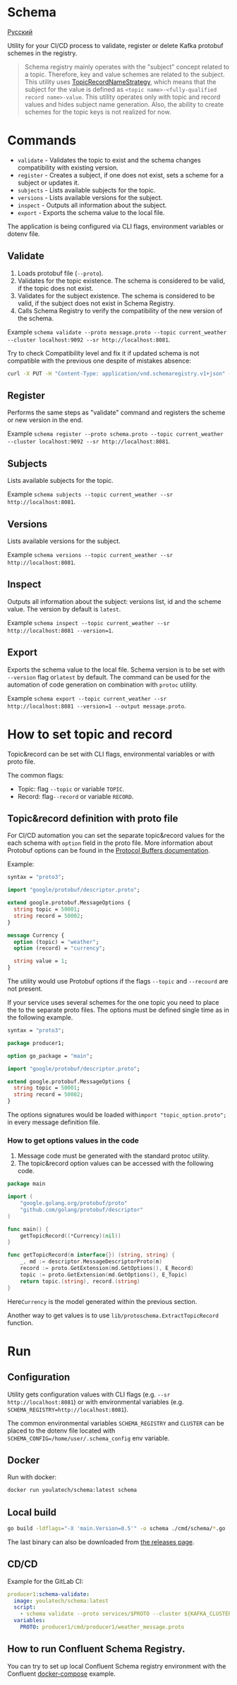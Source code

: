 # Schema

[Русский](README_ru.md)

Utility for your CI/CD process to validate, register or delete Kafka protobuf schemes in the registry.

> Schema registry mainly operates with the "subject" concept related to a topic. Therefore, key and value schemes are related to the subject.
> This utility uses [TopicRecordNameStrategy](https://docs.confluent.io/platform/current/schema-registry/serdes-develop/index.html#overview), 
> which means that the subject for the value is defined as `<topic name>-<fully-qualified record name>-value`.
> This utility operates only with topic and record values and hides subject name generation. 
> Also, the ability to create schemes for the topic keys is not realized for now.

# Commands

- `validate` - Validates the topic to exist and the schema changes compatibility with existing version.
- `register` - Creates a subject, if one does not exist, sets a scheme for a subject or updates it.
- `subjects` - Lists available subjects for the topic.
- `versions` - Lists available versions for the subject.
- `inspect` - Outputs all information about the subject.
- `export` - Exports the schema value to the local file.

The application is being configured via CLI flags, environment variables or dotenv file.

## Validate

1. Loads protobuf file (`--proto`).
2. Validates for the topic existence. The schema is considered to be valid, if the topic does not exist.
3. Validates for the subject existence. The schema is considered to be valid, if the subject does not exist in Schema Registry.
4. Calls Schema Registry to verify the compatibility of the new version of the schema.

Example `schema validate --proto message.proto --topic current_weather --cluster localhost:9092 --sr http://localhost:8081`.


Try to check Compatibility level and fix it if updated schema is not compatible with the previous one despite of mistakes absence:

```bash
curl -X PUT -H "Content-Type: application/vnd.schemaregistry.v1+json" --data '{"compatibility": "FORWARD"}' http://localhost:8081/config
```

## Register

Performs the same steps as "validate" command and registers the scheme or new version in the end.

Example `schema register --proto schema.proto --topic current_weather --cluster localhost:9092 --sr http://localhost:8081`.

## Subjects

Lists available subjects for the topic.

Example `schema subjects --topic current_weather --sr http://localhost:8081`.

## Versions

Lists available versions for the subject.

Example `schema versions --topic current_weather --sr http://localhost:8081`.

## Inspect

Outputs all information about the subject: versions list, id and the scheme value. The version by default is `latest`.

Example `schema inspect --topic current_weather --sr http://localhost:8081 --version=1`.

## Export

Exports the schema value to the local file. Schema version is to be set with `--version` flag or`latest` by default.
The command can be used for the automation of code generation on combination with `protoc` utility.

Example `schema export --topic current_weather --sr http://localhost:8081 --version=1 --output message.proto`.

# How to set topic and record

Topic&record can be set with CLI flags, environmental variables or with proto file.

The common flags:
- Topic: flag `--topic` or variable `TOPIC`.
- Record: flag`--record` or variable `RECORD`.

## Topic&record definition with proto file

For CI/CD automation you can set the separate topic&record values for the each schema with `option` field in the proto file.
More information about Protobuf options can be found in the [Protocol Buffers documentation](https://developers.google.com/protocol-buffers/docs/proto3#customoptions).

Example:

```protobuf
syntax = "proto3";

import "google/protobuf/descriptor.proto";

extend google.protobuf.MessageOptions {
  string topic = 50001;
  string record = 50002;
}

message Currency {
  option (topic) = "weather";
  option (record) = "currency";

  string value = 1;
}
```

The utility would use Protobuf options if the flags `--topic` and `--recourd` are not present.

If your service uses several schemes for the one topic you need to place the to the separate proto files.
The options must be defined single time as in the following example.

```protobuf
syntax = "proto3";

package producer1;

option go_package = "main";

import "google/protobuf/descriptor.proto";

extend google.protobuf.MessageOptions {
  string topic = 50001;
  string record = 50002;
}
```

The options signatures would be loaded with`import "topic_option.proto";` in every message definition file.

### How to get options values in the code

1. Message code must be generated with the standard protoc utility.
2. The topic&record option values can be accessed with the following code.

```go
package main

import (
	"google.golang.org/protobuf/proto"
	"github.com/golang/protobuf/descriptor"
)

func main() {
	getTopicRecord((*Currency)(nil))
}

func getTopicRecord(m interface{}) (string, string) {
	_, md := descriptor.MessageDescriptorProto(m)
	record := proto.GetExtension(md.GetOptions(), E_Record)
	topic := proto.GetExtension(md.GetOptions(), E_Topic)
	return topic.(string), record.(string)
}
```

Here`Currency` is the model generated within the previous section.

Another way to get values is to use `lib/protoschema.ExtractTopicRecord` function.

# Run

## Configuration

Utility gets configuration values with CLI flags (e.g. `--sr http://localhost:8081`) or with environmental variables (e.g. `SCHEMA_REGISTRY=http://localhost:8081`).

The common environmental variables `SCHEMA_REGISTRY` and `CLUSTER` can be placed to the dotenv file located with `SCHEMA_CONFIG=/home/user/.schema_config` env variable.

## Docker

Run with docker:

```bash
docker run youlatech/schema:latest schema
```

## Local build

```bash
go build -ldflags="-X 'main.Version=0.5'" -o schema ./cmd/schema/*.go
```

The last binary can also be downloaded from [the releases page](https://github.com/youla-dev/schema/releases).

## CD/CD

Example for the GitLab CI:

```yaml
producer1:schema-validate:
  image: youlatech/schema:latest
  script:
    - schema validate --proto services/$PROTO --cluster ${KAFKA_CLUSTER} --sr ${SR}
  variables:
    PROTO: producer1/cmd/producer1/weather_message.proto
```

## How to run Confluent Schema Registry.

You can try to set up local Confluent Schema registry environment with the Confluent [docker-compose](https://docs.confluent.io/platform/current/quickstart/ce-docker-quickstart.html) example.